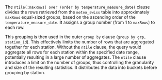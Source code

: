 The `ntile(:maxRows) over (order by temperature_measure_date)` clause divides the rows retrieved from the `meteo_swiss` table into approximately `maxRows` equal-sized groups, based on the ascending order of the `temperature_measure_date`.  It assigns a group number (from 1 to `maxRows`) to each row.

This grouping is then used in the outer `group by` clause (`group by grp, station_id`). This effectively limits the number of rows that are aggregated together for each station.  Without the `ntile` clause, the query would aggregate all rows for each station within the specified date range, potentially resulting in a large number of aggregates. The `ntile` clause introduces a limit on the number of groups, thus controlling the granularity and size of the resulting statistics.  It distributes the data into buckets before grouping by station.